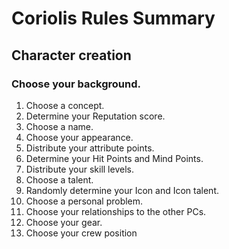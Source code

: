 # Coriolis Rules Summary

## Character creation

### Choose your background.

1. Choose a concept.
2. Determine your Reputation score.
3. Choose a name.
4. Choose your appearance.
5. Distribute your attribute points.
6. Determine your Hit Points and Mind Points.
7. Distribute your skill levels.
8. Choose a talent.
9. Randomly determine your Icon and Icon talent.
10. Choose a personal problem.
11. Choose your relationships to the other PCs.
12. Choose your gear.
13. Choose your crew position

